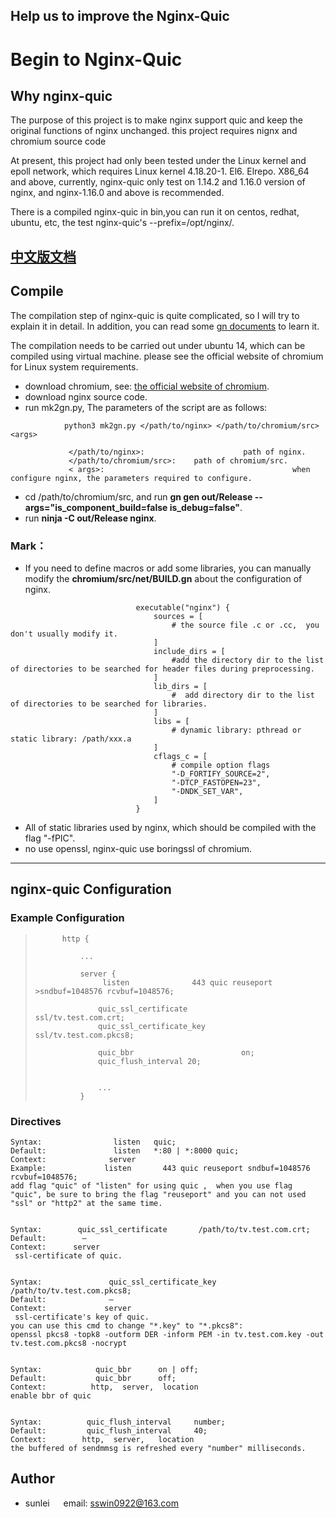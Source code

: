 ## Help us to improve the Nginx-Quic


# Begin to Nginx-Quic

## Why nginx-quic

The purpose of this project is to make nginx support quic and keep the original functions of nginx unchanged.
this project requires nignx and chromium source code

At present, this project had only been tested under the Linux kernel and epoll network, which requires Linux kernel 4.18.20-1. El6. Elrepo. X86_64 and above, currently, nginx-quic only test on 1.14.2 and 1.16.0 version of nginx,  and nginx-1.16.0 and above is recommended.

There is a compiled nginx-quic in bin,you can run it on centos, redhat, ubuntu, etc, the test nginx-quic's --prefix=/opt/nginx/.

[中文版文档](https://github.com/evansun922/nginx-quic/blob/master/README-CN.md)
---

## Compile
The compilation step of nginx-quic is quite complicated, so I will try to explain it in detail. In addition, you can read some [gn documents](https://chromium.googlesource.com/chromium/src/+/56807c6cb383140af0c03da8f6731d77785d7160/tools/gn/docs/reference.md) to learn it.

The compilation needs to be carried out under ubuntu 14, which can be compiled using virtual machine. please see the official website of chromium for Linux system requirements.
- download chromium, see:  [the official website of chromium](https://chromium.googlesource.com/chromium/src/+/master/docs/linux_build_instructions.md/).
- download nginx source code.
- run mk2gn.py, The parameters of the script are as follows:
```         
            python3 mk2gn.py </path/to/nginx> </path/to/chromium/src> <args>

             </path/to/nginx>:                      path of nginx.
             </path/to/chromium/src>:    path of chromium/src.
             < args>:                                          when configure nginx, the parameters required to configure.                 
```
- cd /path/to/chromium/src, and run __gn gen out/Release --args="is_component_build=false is_debug=false"__.
- run __ninja -C out/Release  nginx__.


### Mark：
- If you need to define macros or add some libraries, you can manually modify the __chromium/src/net/BUILD.gn__ about  the configuration of nginx.
```
                            executable("nginx") {
                                sources = [
                                    # the source file .c or .cc,  you don't usually modify it.
                                ]
                                include_dirs = [
                                    #add the directory dir to the list of directories to be searched for header files during preprocessing.
                                ]
                                lib_dirs = [
                                    #  add directory dir to the list of directories to be searched for libraries.
                                ]
                                libs = [
                                    # dynamic library: pthread or static library: /path/xxx.a
                                ]
                                cflags_c = [
                                    # compile option flags
                                    "-D_FORTIFY_SOURCE=2",
                                    "-DTCP_FASTOPEN=23",
                                    "-DNDK_SET_VAR",
                                ]
                            }
```
- All of static libraries used by nginx, which should be compiled with the flag "-fPIC".
- no use openssl, nginx-quic use boringssl of chromium.

---
## nginx-quic Configuration

### Example Configuration


 >           http {
>
>               ...
>
>               server {
>                    listen              443 quic reuseport >sndbuf=1048576 rcvbuf=1048576;
 >                   
 >                   quic_ssl_certificate                 ssl/tv.test.com.crt;
 >                   quic_ssl_certificate_key       ssl/tv.test.com.pkcs8;
>
>                   quic_bbr                        on;
>                   quic_flush_interval 20;
>
>
>                   ...
>               }

###  Directives
```
Syntax:                listen   quic;
Default:               listen   *:80 | *:8000 quic;
Context:              server
Example:             listen       443 quic reuseport sndbuf=1048576 rcvbuf=1048576;
add flag "quic" of "listen" for using quic ,  when you use flag "quic", be sure to bring the flag "reuseport" and you can not used "ssl" or "http2" at the same time.


Syntax:        quic_ssl_certificate       /path/to/tv.test.com.crt;
Default:        — 
Context:      server
 ssl-certificate of quic. 


Syntax:               quic_ssl_certificate_key          /path/to/tv.test.com.pkcs8;
Default:              —
Context:             server
 ssl-certificate's key of quic. 
you can use this cmd to change "*.key" to "*.pkcs8":
openssl pkcs8 -topk8 -outform DER -inform PEM -in tv.test.com.key -out tv.test.com.pkcs8 -nocrypt


Syntax:            quic_bbr      on | off;
Default:           quic_bbr      off;
Context:          http,  server,  location
enable bbr of quic


Syntax:          quic_flush_interval     number;
Default:         quic_flush_interval     40;
Context:        http,  server,   location
the buffered of sendmmsg is refreshed every "number" milliseconds.
```

## Author
- sunlei     &emsp; email: sswin0922@163.com
